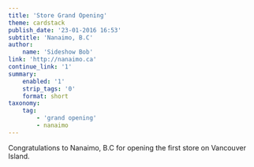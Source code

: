 ```yaml
---
title: 'Store Grand Opening'
theme: cardstack
publish_date: '23-01-2016 16:53'
subtitle: 'Nanaimo, B.C'
author:
    name: 'Sideshow Bob'
link: 'http://nanaimo.ca'
continue_link: '1'
summary:
    enabled: '1'
    strip_tags: '0'
    format: short
taxonomy:
    tag:
        - 'grand opening'
        - nanaimo
---
```


Congratulations to Nanaimo, B.C for opening the first store on Vancouver Island.
